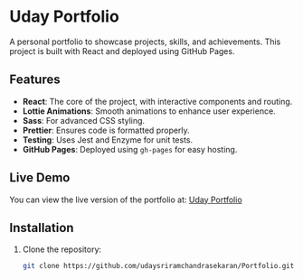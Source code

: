 # Uday Portfolio

A personal portfolio to showcase projects, skills, and achievements. This project is built with React and deployed using GitHub Pages.

## Features
- **React**: The core of the project, with interactive components and routing.
- **Lottie Animations**: Smooth animations to enhance user experience.
- **Sass**: For advanced CSS styling.
- **Prettier**: Ensures code is formatted properly.
- **Testing**: Uses Jest and Enzyme for unit tests.
- **GitHub Pages**: Deployed using `gh-pages` for easy hosting.

## Live Demo
You can view the live version of the portfolio at: [Uday Portfolio](https://dev-uday.netlify.app/)

## Installation

1. Clone the repository:
   ```bash
   git clone https://github.com/udaysriramchandrasekaran/Portfolio.git
